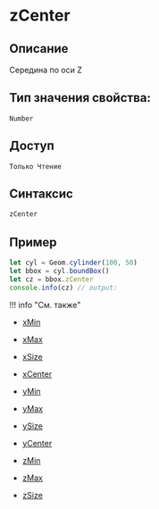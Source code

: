 # zCenter

## Описание
Середина по оси Z

## Тип значения свойства:
`Number`

## Доступ
`Только Чтение`

## Синтаксис
``` javascript
zCenter
```
## Пример
``` javascript linenums="1"
let cyl = Geom.cylinder(100, 50)
let bbox = cyl.boundBox()
let cz = bbox.zCenter
console.info(cz) // output:
```
!!! info "См. также"

- [xMin](./xMin.md)

- [xMax](./xMax.md)

- [xSize](./xSize.md)

- [xCenter](./xCenter.md)

- [yMin](./yMin.md)

- [yMax](./yMax.md)

- [ySize](./ySize.md)

- [yCenter](./yCenter.md)

- [zMin](./zMin.md)

- [zMax](./zMax.md)

- [zSize](./zSize.md)
